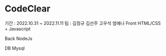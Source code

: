 # CodeClear

기간 : 2022.10.31 ~ 2022.11.11
팀 : 김정규 김선주 고우석 염예나
Front
HTML/CSS + Javascript

Back
NodeJs

DB
Mysql
